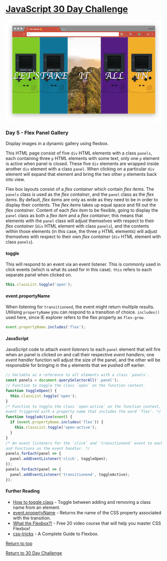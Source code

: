 # [JavaScript 30 Day Challenge](https://javascript30.com/)
![JavaScript30](./day05FlexPanel.png)

### Day 5 - Flex Panel Gallery
Display images in a dynamic gallery using flexbox.

This HTML page consist of five `div` HTML elements with a class `panels`, each containing three `p` HTML elements with some text, only one `p` element is active when panel is closed. These five `div` elements are wrapped inside another `div` element with a class `panel`. When clicking on a particular `div` element will expand that element and bring the two other `p` elements back into view.

Flex box layouts consist of a _flex container_ which contain _flex items_. The `panels` class is used as the _flex container_, and the `panel` class as the _flex items_. By default, _flex items_ are only as wide as they need to be in order to display their contents. The _flex items_ takes up equal space and fill out the _flex container_. Content of each _flex item_ to be flexible, going to display the `panel` class as both a _flex item_ and a _flex container_; this means that elements with the `panel` class will adjust themselves with respect to their _flex container_ (`div` HTML element with class `panels`), and the contents within those elements (in this case, the three `p` HTML elements) will adjust themselves with respect to their own _flex container_ (`div` HTML element with  class `panels`).

#### toggle
This will respond to an event via an event listener. This is commonly used in click events (which is what its used for in this case). `this` refers to each separate panel when clicked on.
```js
this.classList.toggle('open');
```
#### event.propertyName
When listening for `transitionend`, the event might return multiple results. Utilising `propertyName` you can respond to a transition of choice. `includes()` used here, since IE explorer refers to the flex property as `flex-grow`.
```js
event.propertyName.includes('flex');
```

#### JavaScript
JavaScript code to attach _event listeners_ to each `panel` element that will fire when an panel is clicked on and call their respective _event handlers_; one _event handler_ function will adjust the size of the panel, and the other will be responsible for bringing in the `p` elements that we pushed off earlier.
```js
// Variable as a reference to all elements with a class `panels`.
const panels = document.querySelectorAll('.panel');
// Function to toggle the class `open` on the function context.
function toggleOpen() {
  this.classList.toggle('open');
}
/* Function to toggle the class `open-active` on the function context,
event triggered with a property name that includes the word 'flex'. */
function toggleActive(event) {
  if (event.propertyName.includes('flex')) {
    this.classList.toggle('open-active');
  }
}
/* An event listeners for the `click` and `transitionend` event to each element,
and functions as the event handler. */
panels.forEach(panel => {
  panel.addEventListener('click', toggleOpen);
});
panels.forEach(panel => {
  panel.addEventListener('transitionend', toggleActive);
});
```

#### Further Reading
- [How to toggle class](https://www.w3schools.com/howto/howto_js_toggle_class.asp) - Toggle between adding and removing a class name from an element.
- [event.propertyName](https://www.w3schools.com/jsref/event_transition_propertyName.asp) - Returns the name of the CSS property associated with the transition.
- [What the Flexbox?!](http://flexbox.io) - Free 20 video course that will help you master CSS Flexbox!
- [css-tricks](https://css-tricks.com/snippets/css/a-guide-to-flexbox/) - A Complete Guide to Flexbox.

[Return to top](#javascript-30-day-challenge)

[Return to 30 Day Challenge](../../README.md)
